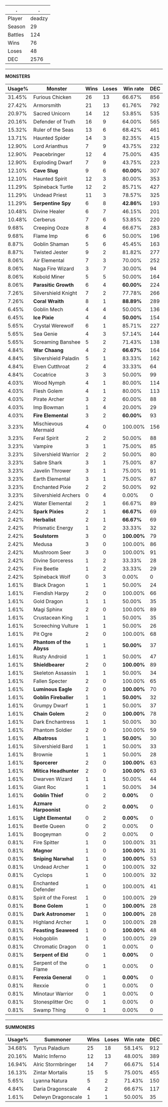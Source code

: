 .|.
|-|-
Player|deadzy
Season|29
Battles|124
Wins|76
Loses|48
DEC|2576

---
**MONSTERS**

Usage%|Monster|Wins|Loses|Win rate|DEC|
-|-|-|-|-|-|
31.45%|Furious Chicken|26|13|66.67%|856|
27.42%|Armorsmith|21|13|61.76%|792|
20.97%|Sacred Unicorn|14|12|53.85%|535|
20.16%|Defender of Truth|16|9|64.00%|565|
15.32%|Ruler of the Seas|13|6|68.42%|461|
13.71%|Haunted Spider|14|3|82.35%|415|
12.90%|Lord Arianthus|7|9|43.75%|232|
12.90%|Peacebringer|12|4|75.00%|435|
12.90%|Exploding Dwarf|7|9|43.75%|223|
12.10%|**Cave Slug**|9|6|**60.00%**|307|
12.10%|Haunted Spirit|12|3|80.00%|353|
11.29%|Spineback Turtle|12|2|85.71%|427|
11.29%|Undead Priest|11|3|78.57%|325|
11.29%|**Serpentine Spy**|6|8|**42.86%**|193|
10.48%|Divine Healer|6|7|46.15%|201|
10.48%|Cerberus|7|6|53.85%|220|
9.68%|Creeping Ooze|8|4|66.67%|283|
9.68%|Flame Imp|6|6|50.00%|196|
8.87%|Goblin Shaman|5|6|45.45%|163|
8.87%|Twisted Jester|9|2|81.82%|277|
8.06%|Air Elemental|7|3|70.00%|252|
8.06%|Naga Fire Wizard|3|7|30.00%|94|
8.06%|Kobold Miner|5|5|50.00%|164|
8.06%|**Parasitic Growth**|6|4|**60.00%**|224|
7.26%|Silvershield Knight|7|2|77.78%|266|
7.26%|**Coral Wraith**|8|1|**88.89%**|289|
6.45%|Goblin Mech|4|4|50.00%|136|
6.45%|**Ice Pixie**|4|4|**50.00%**|154|
5.65%|Crystal Werewolf|6|1|85.71%|227|
5.65%|Sea Genie|4|3|57.14%|144|
5.65%|Screaming Banshee|5|2|71.43%|138|
4.84%|**War Chaang**|4|2|**66.67%**|164|
4.84%|Silvershield Paladin|5|1|83.33%|162|
4.84%|Elven Cutthroat|2|4|33.33%|64|
4.84%|Cocatrice|3|3|50.00%|99|
4.03%|Wood Nymph|4|1|80.00%|114|
4.03%|Flesh Golem|4|1|80.00%|113|
4.03%|Pirate Archer|3|2|60.00%|88|
4.03%|Imp Bowman|1|4|20.00%|29|
4.03%|**Fire Elemental**|3|2|**60.00%**|93|
3.23%|Mischievous Mermaid|4|0|100.00%|156|
3.23%|Feral Spirit|2|2|50.00%|88|
3.23%|Vampire|3|1|75.00%|85|
3.23%|Silvershield Warrior|2|2|50.00%|80|
3.23%|Sabre Shark|3|1|75.00%|87|
3.23%|Javelin Thrower|3|1|75.00%|91|
3.23%|Earth Elemental|3|1|75.00%|87|
3.23%|Enchanted Pixie|2|2|50.00%|92|
3.23%|Silvershield Archers|0|4|0.00%|0|
2.42%|Water Elemental|2|1|66.67%|89|
2.42%|**Spark Pixies**|2|1|**66.67%**|69|
2.42%|**Herbalist**|2|1|**66.67%**|69|
2.42%|Prismatic Energy|1|2|33.33%|32|
2.42%|**Soulstorm**|3|0|**100.00%**|79|
2.42%|Medusa|3|0|100.00%|86|
2.42%|Mushroom Seer|3|0|100.00%|91|
2.42%|Divine Sorceress|1|2|33.33%|28|
2.42%|Fire Beetle|1|2|33.33%|29|
2.42%|Spineback Wolf|0|3|0.00%|0|
1.61%|Black Dragon|1|1|50.00%|24|
1.61%|Fiendish Harpy|2|0|100.00%|66|
1.61%|Gold Dragon|1|1|50.00%|35|
1.61%|Magi Sphinx|2|0|100.00%|89|
1.61%|Crustacean King|1|1|50.00%|35|
1.61%|Screeching Vulture|1|1|50.00%|26|
1.61%|Pit Ogre|2|0|100.00%|68|
1.61%|**Phantom of the Abyss**|1|1|**50.00%**|37|
1.61%|Rusty Android|1|1|50.00%|47|
1.61%|**Shieldbearer**|2|0|**100.00%**|89|
1.61%|Skeleton Assassin|1|1|50.00%|34|
1.61%|Fallen Specter|2|0|100.00%|65|
1.61%|**Luminous Eagle**|2|0|**100.00%**|70|
1.61%|**Goblin Fireballer**|1|1|**50.00%**|32|
1.61%|Grumpy Dwarf|1|1|50.00%|37|
1.61%|**Chain Golem**|2|0|**100.00%**|78|
1.61%|Dark Enchantress|1|1|50.00%|30|
1.61%|Phantom Soldier|2|0|100.00%|59|
1.61%|**Albatross**|1|1|**50.00%**|30|
1.61%|Silvershield Bard|1|1|50.00%|33|
1.61%|Brownie|1|1|50.00%|28|
1.61%|**Sporcerer**|2|0|**100.00%**|63|
1.61%|**Mitica Headhunter**|2|0|**100.00%**|63|
1.61%|Dwarven Wizard|1|1|50.00%|44|
1.61%|Giant Roc|1|1|50.00%|34|
1.61%|**Goblin Thief**|0|2|**0.00%**|0|
1.61%|**Azmare Harpoonist**|0|2|**0.00%**|0|
1.61%|**Light Elemental**|0|2|**0.00%**|0|
1.61%|Beetle Queen|0|2|0.00%|0|
1.61%|Boogeyman|0|2|0.00%|0|
0.81%|Fire Spitter|1|0|100.00%|31|
0.81%|**Magnor**|1|0|**100.00%**|31|
0.81%|**Sniping Narwhal**|1|0|**100.00%**|53|
0.81%|Undead Archer|1|0|100.00%|32|
0.81%|Cyclops|1|0|100.00%|32|
0.81%|Enchanted Defender|1|0|100.00%|41|
0.81%|Spirit of the Forest|1|0|100.00%|29|
0.81%|**Bone Golem**|1|0|**100.00%**|28|
0.81%|**Dark Astronomer**|1|0|**100.00%**|28|
0.81%|Highland Archer|1|0|100.00%|28|
0.81%|**Feasting Seaweed**|1|0|**100.00%**|48|
0.81%|Hobgoblin|1|0|100.00%|29|
0.81%|Chromatic Dragon|0|1|0.00%|0|
0.81%|**Serpent of Eld**|0|1|**0.00%**|0|
0.81%|Serpent of the Flame|0|1|0.00%|0|
0.81%|**Ferexia General**|0|1|**0.00%**|0|
0.81%|Rexxie|0|1|0.00%|0|
0.81%|Minotaur Warrior|0|1|0.00%|0|
0.81%|Stonesplitter Orc|0|1|0.00%|0|
0.81%|Swamp Thing|0|1|0.00%|0|

---
**SUMMONERS**

Usage%|Summoner|Wins|Loses|Win rate|DEC|
-|-|-|-|-|-|
34.68%|Tyrus Paladium|25|18|58.14%|912|
20.16%|Malric Inferno|12|13|48.00%|389|
16.94%|Alric Stormbringer|14|7|66.67%|514|
16.13%|Zintar Mortalis|15|5|75.00%|455|
5.65%|Lyanna Natura|5|2|71.43%|150|
4.84%|Daria Dragonscale|4|2|66.67%|117|
1.61%|Delwyn Dragonscale|1|1|50.00%|35|
